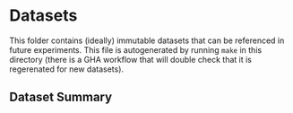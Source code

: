 # Datasets

This folder contains (ideally) immutable datasets that can be referenced in future experiments. This file is autogenerated by running `make` in this directory (there is a GHA workflow that will double check that it is regerenated for new datasets).

## Dataset Summary